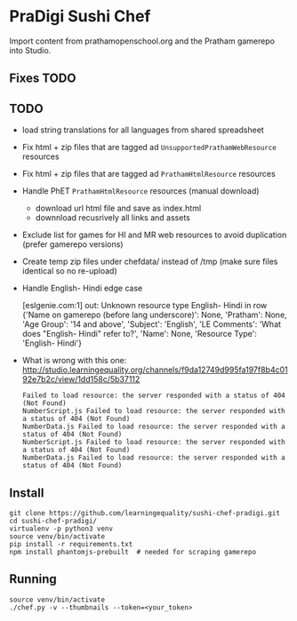 PraDigi Sushi Chef
==================
Import content from prathamopenschool.org and the Pratham gamerepo into Studio.


Fixes TODO
----------




TODO
----
  - load string translations for all languages from shared spreadsheet
  - Fix html + zip files that are tagged ad `UnsupportedPrathamWebResource` resources
  - Fix html + zip files that are tagged ad `PrathamHtmlResource` resources
  - Handle PhET `PrathamHtmlResource` resources (manual download)
    - download url html file and save as index.html
    - downnload recusrively all links and assets
  - Exclude list for games for HI and MR web resources to avoid duplication (prefer gamerepo versions)
  - Create temp zip files under chefdata/ instead of /tmp (make sure files identical so no re-upload)
  - Handle English- Hindi edge case
  
      [eslgenie.com:1] out: Unknown resource type English- Hindi in row {'Name on gamerepo (before lang underscore)': None, 'Pratham': None, 'Age Group': '14 and above', 'Subject': 'English', 'LE Comments': 'What does "English- Hindi" refer to?', 'Name': None, 'Resource Type': 'English- Hindi'}


  - What is wrong with this one: http://studio.learningequality.org/channels/f9da12749d995fa197f8b4c0192e7b2c/view/1dd158c/5b37112

        Failed to load resource: the server responded with a status of 404 (Not Found)
        NumberScript.js Failed to load resource: the server responded with a status of 404 (Not Found)
        NumberData.js Failed to load resource: the server responded with a status of 404 (Not Found)
        NumberScript.js Failed to load resource: the server responded with a status of 404 (Not Found)
        NumberData.js Failed to load resource: the server responded with a status of 404 (Not Found)


Install
-------

    git clone https://github.com/learningequality/sushi-chef-pradigi.git
    cd sushi-chef-pradigi/
    virtualenv -p python3 venv
    source venv/bin/activate
    pip install -r requirements.txt
    npm install phantomjs-prebuilt  # needed for scraping gamerepo



Running
-------

    source venv/bin/activate
    ./chef.py -v --thumbnails --token=<your_token>


